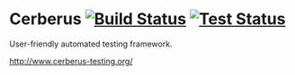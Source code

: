 Cerberus [![Build Status](https://travis-ci.org/cerberustesting/cerberus-source.svg?branch=master)](//travis-ci.org/cerberustesting/cerberus-source)
[![Test Status](http://demo.cerberus-testing.org:28081/Cerberus/ResultCIV002?tag=CerberusTesting-1.1.12&outputFormat=svg)](http://demo.cerberus-testing.org:28081/Cerberus/ReportingExecutionByTag.jsp?Tag=CerberusTesting-1.1.12)
========
User-friendly automated testing framework.


http://www.cerberus-testing.org/
